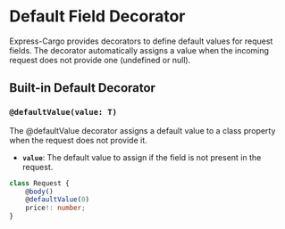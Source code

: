 # Default Field Decorator

Express-Cargo provides decorators to define default values for request fields. The decorator automatically assigns a value when the incoming request does not provide one (undefined or null).

## Built-in Default Decorator

### `@defaultValue(value: T)`

The @defaultValue decorator assigns a default value to a class property when the request does not provide it.

- **`value`**: The default value to assign if the field is not present in the request.

```typescript
class Request {
    @body()
    @defaultValue(0)
    price!: number;
}
```